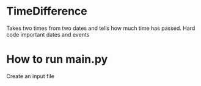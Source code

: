 # TimeDifference
Takes two times from two dates and tells how much time has passed. Hard code important dates and events 

# How to run main.py
Create an input file